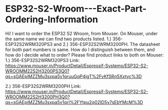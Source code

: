 # ESP32-S2-Wroom---Exact-Part-Ordering-Information
Hi! I want to order the ESP32 S2 Wroom, from Mouser. On Mouser, under the same name we can find two products listed. 1.) 356-ESP32S2WRM320PS3 and 2.) 356-ESP32S2WRM3200PH. The datasheet for both part numbers is same. How do I distinguish between them, and how do I decide what to order? 
Please find product links to both on Mouser:
1.) 356-ESP32S2WRM320PS3
Link: https://www.mouser.in/ProductDetail/Espressif-Systems/ESP32-S2-WROOMM22S2H3200PS3Q0?qs=sGAEpiMZZMu3sxpa5v1qruuGqP4jgT%2FvKfSRn5Xxtyc%3D

2.) 356-ESP32S2WRM3200PH
Link: https://www.mouser.in/ProductDetail/Espressif-Systems/ESP32-S2-WROOMM22S2H3200PH3Q0?qs=sGAEpiMZZMu3sxpa5v1qrl%2FYtpu2q02ID5v7sEbYMcM%3D
